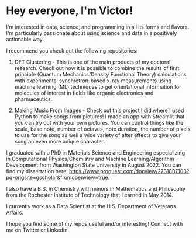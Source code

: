 # Hey everyone, I'm Victor!
I'm interested in data, science, and programming in all its forms and flavors. I'm particularly passionate about using science and data in a positively actionable way.

I recommend you check out the following repositories:
1) DFT Clustering - This is one of the main products of my doctoral research. Check out how it is possible to combine the results of first principle (Quantum Mechanics/Density Functional Theory) calculations with experimental synchrotron-based x-ray measurements using machine learning (ML) techniques to get orientational information for molecules of interest in fields like organic electronics and pharmaceutics. 

2) Making Music From Images - Check out this project I did where I used Python to make songs from pictures! I made an app with Streamlit that you can try out with your own pictures. You can control things like the scale, base note, number of octaves, note duration, the number of pixels to use for the song as well a wide variety of after effects to give your song an even more unique character.

I graduated with a PhD in Materials Science and Engineering especializing in Computational Physics/Chemistry and Machine Learning/Algorithm Development from Washington State University in August 2022. You can find my dissertation here: https://www.proquest.com/docview/2731807103?pq-origsite=gscholar&fromopenview=true. 

I also have a B.S. in Chemistry with minors in Mathematics and Philosophy from the Rochester Institute of Technology that I earned in May 2014. 

I currently work as a Data Scientist at the U.S. Department of Veterans Affairs.

I hope you find some of my repos useful and/or interesting! Connect with me on Twitter or LinkedIn
